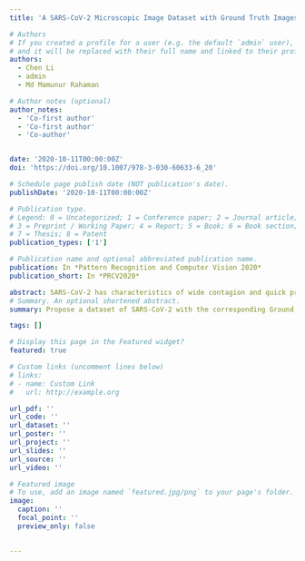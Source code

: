 ```yaml
---
title: 'A SARS-CoV-2 Microscopic Image Dataset with Ground Truth Images and Visual Features'

# Authors
# If you created a profile for a user (e.g. the default `admin` user), write the username (folder name) here
# and it will be replaced with their full name and linked to their profile.
authors:
  - Chen Li
  - admin
  - Md Mamunur Rahaman

# Author notes (optional)
author_notes:
  - 'Co-first author'
  - 'Co-first author'
  - 'Co-author'


date: '2020-10-11T00:00:00Z'
doi: 'https://doi.org/10.1007/978-3-030-60633-6_20'

# Schedule page publish date (NOT publication's date).
publishDate: '2020-10-11T00:00:00Z'

# Publication type.
# Legend: 0 = Uncategorized; 1 = Conference paper; 2 = Journal article;
# 3 = Preprint / Working Paper; 4 = Report; 5 = Book; 6 = Book section;
# 7 = Thesis; 8 = Patent
publication_types: ['1']

# Publication name and optional abbreviated publication name.
publication: In *Pattern Recognition and Computer Vision 2020*
publication_short: In *PRCV2020*

abstract: SARS-CoV-2 has characteristics of wide contagion and quick propagation velocity. To analyse the visual information of it, we build a SARS-CoV-2 Microscopic Image Dataset (SC2-MID) with 48 electron microscopic images and also prepare their ground truth images. Furthermore, we extract multiple classical features and novel deep learning features to describe the visual information of SARS-CoV-2. Finally, it is proved that the visual features of the SARS-CoV-2 images which are observed under the electron microscopic can be extracted and analysed.
# Summary. An optional shortened abstract.
summary: Propose a dataset of SARS-CoV-2 with the corresponding Ground Truth.

tags: []

# Display this page in the Featured widget?
featured: true

# Custom links (uncomment lines below)
# links:
# - name: Custom Link
#   url: http://example.org

url_pdf: ''
url_code: ''
url_dataset: ''
url_poster: ''
url_project: ''
url_slides: ''
url_source: ''
url_video: ''

# Featured image
# To use, add an image named `featured.jpg/png` to your page's folder.
image:
  caption: ''
  focal_point: ''
  preview_only: false

  
---
```


